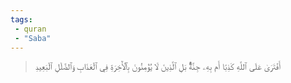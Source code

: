 ```yaml
---
tags: 
 - quran 
 - "Saba"
---
```


> أَفۡتَرَىٰ عَلَى ٱللَّهِ كَذِبًا أَم بِهِۦ جِنَّةُۢۗ بَلِ ٱلَّذِينَ لَا يُؤۡمِنُونَ بِٱلۡأٓخِرَةِ فِي ٱلۡعَذَابِ وَٱلضَّلَٰلِ ٱلۡبَعِيدِ
